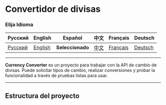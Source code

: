 # Convertidor de divisas

### Elija Idioma

| Русский                          | English | Español | 中文 | Français | Deutsch |
|----------------------------------|------------|------------|-----------|-------------|----------|
| [Русский](../../../../README.md) | [English](README_en.md) | **Seleccionado** | [中文](README_zh.md) | [Français](README_fr.md) | [Deutsch](README_de.md) |

---

**Currency Converter** es un proyecto para trabajar con la API de cambio de divisas. Puede solicitar tipos de cambio, realizar conversiones y probar la funcionalidad a través de pruebas listas para usar.

---

## Estructura del proyecto

```plain text
```
